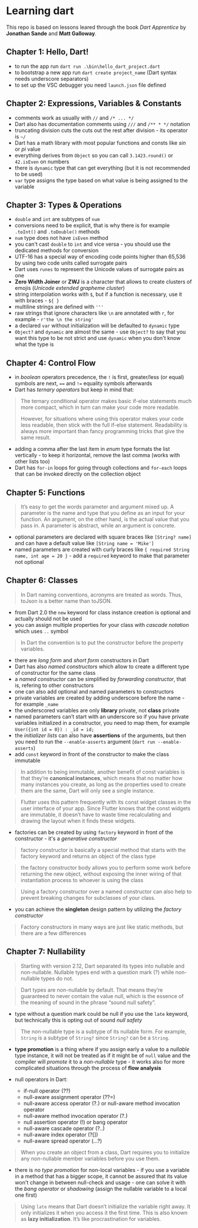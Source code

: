 # Learning dart

This repo is based on lessons leared through the book *Dart Apprentice* by **Jonathan Sande** and **Matt Galloway**.

## Chapter 1: Hello, Dart!

* to run the app run `dart run .\bin\hello_dart_project.dart`
* to bootstrap a new app run `dart create project_name` (Dart syntax needs underscore separators)
* to set up the VSC debugger you need `launch.json` file defined

## Chapter 2: Expressions, Variables & Constants

* comments work as usually with `//` and `/* ... */`
* Dart also has documentation comments using `///` and `/** * */` notation
* truncating division cuts the cuts out the rest after division - its operator is `~/`
* Dart has a math library with most popular functions and consts like *sin* or *pi* value
* everything derives from `Object` so you can call `3.1423.round()` or `42.isEven` on numbers
* there is `dynamic` type that can get everything (but it is not recommended to be used)
* `var` type assigns the type based on what value is being assigned to the variable

## Chapter 3: Types & Operations

* `double` and `int` are subtypes of `num`
* conversions need to be explicit, that is why there is for example `.toInt()` and `.toDouble()` methods
* `num` type does not have `isEven` method
* you can't cast `double` to `int` and vice versa - you should use the dedicated methods for conversion
* UTF-16 has a special way of encoding code points higher than 65,536 by using two code units called surrogate pairs
* Dart uses `runes` to represent the Unicode values of surrogate pairs as one
* **Zero Width Joiner** or **ZWJ** is a character that allows to create clusters of emojis (*Unicode extended grapheme cluster*)
* string interpolation works with `$`, but if a function is necessary, use it with braces - `${ }`
* multiline strings are defined with `'''`
* raw strings that ignore characters like `\n` are annotated with `r`, for example - `r'the \n the string'`
* a declared `var` without initialization will be defaulted to `dynamic` type
* `Object?` and `dynamic` are almost the same - use `Object?` to say that you want this type to be not strict and use `dynamic` when you don't know what the type is 

## Chapter 4: Control Flow

* in *boolean* operators precedence, the `!` is first, greater/less (or equal) symbols are next, `==` and `!=` equality symbols afterwards
* Dart has *ternary operators* but keep in mind that:

> The ternary conditional operator makes basic if-else statements much more compact, which in turn can make your code more readable.
> 
> However, for situations where using this operator makes your code less readable, then stick with the full if-else statement. Readability is always more important than fancy programming tricks that give the same result.

* adding a comma after the last item in *enum* type formats the list vertically - to keep it horizontal, remove the last comma (works with other lists too)
* Dart has `for-in` loops for going through collections and `for-each` loops that can be invoked directly on the collection object

## Chapter 5: Functions

> It’s easy to get the words parameter and argument mixed up. A parameter is the name and type that you define as an input for your function. An argument, on the other hand, is the actual value that you pass in. A parameter is abstract, while an argument is concrete.

* optional parameters are declared with square braces like `[String? name]` and can have a default value like `[String name = 'Mike']`
* named parameters are created with curly braces like `{ required String name, int age = 20 }` - add a `required` keyword to make that parameter not optional

## Chapter 6: Classes

> In Dart naming conventions, acronyms are treated as words. Thus, toJson is a better name than toJSON.

* from Dart 2.0 the `new` keyword for class instance creation is optional and actually should not be used
* you can assign multiple properties for your class with *cascade notation* which uses `..` symbol

> In Dart the convention is to put the constructor before the property variables.

* there are *long form* and *short form* constructors in Dart
* Dart has also *named constructors* which allow to create a different type of constructor for the same class
* a *named constructor* can be simplified by *forwarding constructor*, that is, refering to other constructors
* one can also add optional and named parameters to constructors
* private variables are created by adding underscore before the name - for example `_name`
* the underscored variables are only **library** private, not **class** private
* named parameters can’t start with an underscore so if you have private variables initialized in a constructor, you need to map them, for example `User({int id = 0}) : _id = id;`
* the *initializer lists* can also have **assertions** of the arguments, but then you need to run the `--enable-asserts` argument (`dart run --enable-asserts`)
* add `const` keyword in front of the constructor to make the class immutable

> In addition to being immutable, another benefit of const variables is that they’re **canonical instances**, which means that no matter how many instances you create, as long as the properties used to create them are the same, Dart will only see a single instance.

> Flutter uses this pattern frequently with its const widget classes in the user interface of your app. Since Flutter knows that the const widgets are immutable, it doesn’t have to waste time recalculating and drawing the layout when it finds these widgets.

* factories can be created by using `factory` keyword in front of the constructor - it's a *generative constructor*

> factory constructor is basically a special method that starts with the factory keyword and returns an object of the class type

> the factory constructor body allows you to perform some work before returning the new object, without exposing the inner wiring of that instantiation process to whoever is using the class

> Using a factory constructor over a named constructor can also help to prevent breaking changes for subclasses of your class.

* you can achieve the **singleton** design pattern by utilizing the *factory constructor*

> Factory constructors in many ways are just like static methods, but there are a few differences

## Chapter 7: Nullability

> Starting with version 2.12, Dart separated its types into nullable and non-nullable. Nullable types end with a question mark (?) while non-nullable types do not.

> Dart types are non-nullable by default. That means they’re guaranteed to never contain the value null, which is the essence of the meaning of sound in the phrase “sound null safety”. 

* type without a question mark could be null if you use the `late` keyword, but technically this is opting out of sound *null safety*

> The non-nullable type is a subtype of its nullable form. For example, `String` is a subtype of `String?` since `String?` can be a `String`.

* **type promotion** is a thing where if you assign early a value to a *nullable* type instance, it will not be treated as if it might be of `null` value and the compiler will *promote* it to a *non-nullable* type - it works also for more complicated situations through the process of **flow analysis**

* null operators in Dart:
    * if-null operator (??)
    * null-aware assignment operator (??=)
    * null-aware access operator (?.) or null-aware method invocation operator
    * null-aware method invocation operator (?.)
    * null assertion operator (!) or bang operator 
    * null-aware cascade operator (?..)
    * null-aware index operator (?[])
    * null-aware spread operator (...?)

> When you create an object from a class, Dart requires you to initialize any non-nullable member variables before you use them.

* there is no *type promotion* for non-local variables - if you use a variable in a method that has a bigger scope, it cannot be assured that its value won't change in between null-check and usage - one can solve it with the *bang operator* or *shadowing* (assign the nullable variable to a local one first)

> Using `late` means that Dart doesn’t initialize the variable right away. It only initializes it when you access it the first time. This is also known as **lazy initialization**. It’s like procrastination for variables.